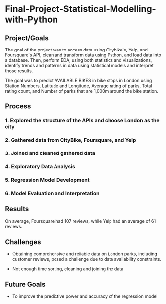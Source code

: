 # Final-Project-Statistical-Modelling-with-Python

## Project/Goals
The goal of the project was to access data using Citybike's, Yelp, and Foursquare's API, clean and transform data using Python, and load data into a database. Then, perform EDA, using both statistics and visualizations, identify trends and patterns in data using statistical models and interpret those results.

The goal was to predict AVAILABLE BIKES in bike stops in London using Station Numbers, Latitude and Longitude, Average rating of parks, Total rating count, and Number of parks that are 1,000m around the bike station. 


## Process
### 1. Explored the structure of the APIs and choose London as the city
### 2. Gathered data from CityBike, Foursquare, and Yelp
### 3. Joined and cleaned gathered data
### 4. Exploratory Data Analysis
### 5. Regression Model Development
### 6. Model Evaluation and Interpretation

## Results
On average, Foursquare had 107 reviews, while Yelp had an average of 61 reviews.

## Challenges 
- Obtaining comprehensive and reliable data on London parks, including customer reviews, posed a challenge due to data availability constraints.

- Not enough time sorting, cleaning and joining the data

## Future Goals
- To improve the predictive power and accuracy of the regression model
